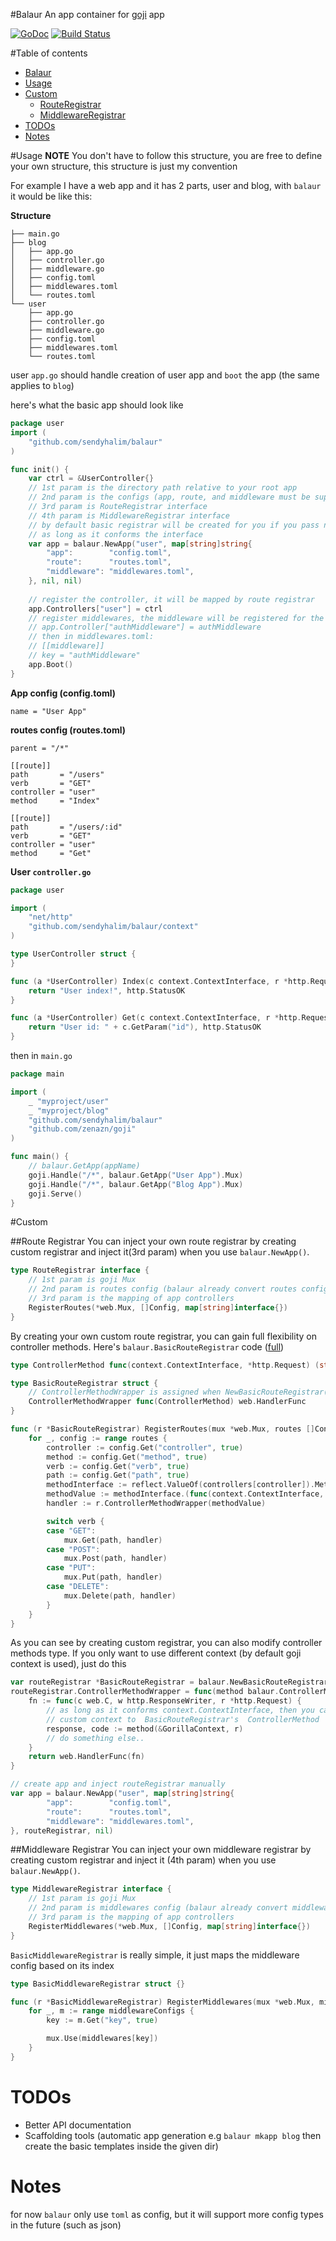 #Balaur
An app container for [goji](https://github.com/zenazn/goji) app

[![GoDoc](https://godoc.org/github.com/sendyhalim/balaur/web?status.svg)](https://godoc.org/github.com/sendyhalim/balaur)
[![Build Status](https://travis-ci.org/sendyhalim/balaur.svg)](https://travis-ci.org/sendyhalim/balaur)

#Table of contents
- [Balaur](#balaur)
- [Usage](#usage)
- [Custom](#custom)
    - [RouteRegistrar](#route-registrar)
    - [MiddlewareRegistrar](#middleware-registrar)
- [TODOs](#todos)
- [Notes](#notes)


#Usage
**NOTE** 
You don't have to follow this structure, you are free to define your own structure, this structure is just my convention

For example I have a web app and it has 2 parts, user and blog, with `balaur` it would be like this:

**Structure**
```
├── main.go
├── blog
│   ├── app.go
│   ├── controller.go
│   ├── middleware.go
│   ├── config.toml
│   ├── middlewares.toml
│   └── routes.toml
└── user
    ├── app.go
    ├── controller.go
    ├── middleware.go
    ├── config.toml
    ├── middlewares.toml
    └── routes.toml
```
user `app.go` should handle creation of user app and `boot` the app (the same applies to `blog`)

here's what the basic app should look like
```go
package user
import (
	"github.com/sendyhalim/balaur"
)

func init() {
	var ctrl = &UserController{}
	// 1st param is the directory path relative to your root app
	// 2nd param is the configs (app, route, and middleware must be supplied)
	// 3rd param is RouteRegistrar interface
	// 4th param is MiddlewareRegistrar interface 
	// by default basic registrar will be created for you if you pass nil but of course you can create your own registrar 
	// as long as it conforms the interface
	var app = balaur.NewApp("user", map[string]string{
		"app":        "config.toml",
		"route":      "routes.toml",
		"middleware": "middlewares.toml",
	}, nil, nil)
    
    // register the controller, it will be mapped by route registrar
	app.Controllers["user"] = ctrl
	// register middlewares, the middleware will be registered for the app's parent route (set in routes.toml)
	// app.Controller["authMiddleware"] = authMiddleware
	// then in middlewares.toml:
	// [[middleware]]
	// key = "authMiddleware" 
	app.Boot()
}
```

**App config (config.toml)**
```
name = "User App"
```

**routes config (routes.toml)**
```
parent = "/*"

[[route]]
path       = "/users"
verb       = "GET"
controller = "user"
method     = "Index"

[[route]]
path       = "/users/:id"
verb       = "GET"
controller = "user"
method     = "Get"
```

**User `controller.go`**
```go
package user

import (
	"net/http"
	"github.com/sendyhalim/balaur/context"
)

type UserController struct {
}

func (a *UserController) Index(c context.ContextInterface, r *http.Request) (string, int) {
	return "User index!", http.StatusOK
}

func (a *UserController) Get(c context.ContextInterface, r *http.Request) (string, int) {
	return "User id: " + c.GetParam("id"), http.StatusOK
}

```

then in `main.go`
```go
package main

import (
	_ "myproject/user"
	_ "myproject/blog"
	"github.com/sendyhalim/balaur"
	"github.com/zenazn/goji"
)

func main() {
    // balaur.GetApp(appName)
	goji.Handle("/*", balaur.GetApp("User App").Mux)
	goji.Handle("/*", balaur.GetApp("Blog App").Mux)
	goji.Serve()
}
```

#Custom

##Route Registrar
You can inject your own route registrar by creating custom registrar and inject it(3rd param) when you use `balaur.NewApp()`.
```go
type RouteRegistrar interface {
	// 1st param is goji Mux
	// 2nd param is routes config (balaur already convert routes config as Config interface)
	// 3rd param is the mapping of app controllers
	RegisterRoutes(*web.Mux, []Config, map[string]interface{})
}
```

By creating your own custom route registrar, you can gain full flexibility on controller methods.
Here's `balaur.BasicRouteRegistrar` code ([full](https://github.com/sendyhalim/balaur/blob/master/registrar.go))
```go
type ControllerMethod func(context.ContextInterface, *http.Request) (string, int)

type BasicRouteRegistrar struct {
	// ControllerMethodWrapper is assigned when NewBasicRouteRegistrar() is called
	ControllerMethodWrapper func(ControllerMethod) web.HandlerFunc
}

func (r *BasicRouteRegistrar) RegisterRoutes(mux *web.Mux, routes []Config, controllers map[string]interface{}) {
	for _, config := range routes {
		controller := config.Get("controller", true)
		method := config.Get("method", true)
		verb := config.Get("verb", true)
		path := config.Get("path", true)
		methodInterface := reflect.ValueOf(controllers[controller]).MethodByName(method).Interface()
		methodValue := methodInterface.(func(context.ContextInterface, *http.Request) (string, int))
		handler := r.ControllerMethodWrapper(methodValue)

		switch verb {
		case "GET":
			mux.Get(path, handler)
		case "POST":
			mux.Post(path, handler)
		case "PUT":
			mux.Put(path, handler)
		case "DELETE":
			mux.Delete(path, handler)
		}
	}
}
```
As you can see by creating custom registrar, you can also modify controller methods type. If you only want to use different context (by default goji context is used), just do this
```go
var routeRegistrar *BasicRouteRegistrar = balaur.NewBasicRouteRegistrar()
routeRegistrar.ControllerMethodWrapper = func(method balaur.ControllerMethod) web.HandlerFunc {
	fn := func(c web.C, w http.ResponseWriter, r *http.Request) {
		// as long as it conforms context.ContextInterface, then you can inject any 
		// custom context to  BasicRouteRegistrar's  ControllerMethod
		response, code := method(&GorillaContext, r)
		// do something else..
	}
	return web.HandlerFunc(fn)	
}

// create app and inject routeRegistrar manually
var app = balaur.NewApp("user", map[string]string{
		"app":        "config.toml",
		"route":      "routes.toml",
		"middleware": "middlewares.toml",
}, routeRegistrar, nil)
```

##Middleware Registrar
You can inject your own middleware registrar by creating custom registrar and inject it (4th param) when you use `balaur.NewApp()`.
```go
type MiddlewareRegistrar interface {
	// 1st param is goji Mux
	// 2nd param is middlewares config (balaur already convert middlewares config as Config interface)
	// 3rd param is the mapping of app controllers
	RegisterMiddlewares(*web.Mux, []Config, map[string]interface{})
}
```

`BasicMiddlewareRegistrar` is really simple, it just maps the middleware config based on its index

```go
type BasicMiddlewareRegistrar struct {}

func (r *BasicMiddlewareRegistrar) RegisterMiddlewares(mux *web.Mux, middlewareConfigs []Config, middlewares map[string]interface{}) {
	for _, m := range middlewareConfigs {
		key := m.Get("key", true)

		mux.Use(middlewares[key])
	}
}
```

# TODOs
* Better API documentation
* Scaffolding tools (automatic app generation e.g `balaur mkapp blog` then create the basic templates inside the given dir)

# Notes
for now `balaur` only use `toml` as config, but it will support more config types in the future (such as json)
